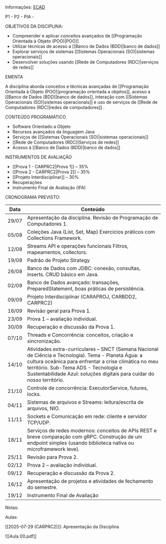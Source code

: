 
Informações:
[ECAD](https://ecad.ifspcaraguatatuba.edu.br/course/view.php?id=6821)

P1 - 
P2 - 
PIA - 

OBJETIVOS DA DISCIPLINA:
- Compreender e aplicar conceitos avançados de [[Programação Orientada à Objeto (POO)|POO]]
- Utilizar técnicas de acesso a [[Banco de Dados (BDD)|banco de dados]]
- Explorar serviços de sistemas [[Sistemas Operacionais (SO)|sistemas operacionais]]
- Desenvolver soluções usando [[Rede de Computadores (RDC)|serviços de redes]]

EMENTA

A disciplina aborda conceitos e técnicas avançadas de [[Programação Orientada à Objeto (POO)|programação orientada a objetos]], acesso a [[Banco de Dados (BDD)|banco de dados]], interação com [[Sistemas Operacionais (SO)|sistemas operacionais]] e uso de serviços de [[Rede de Computadores (RDC)|redes de computadores]]
.

CONTEÚDO PROGRAMÁTICO 
- Software Orientado a Objeto 
- Recursos avançados da linguagem Java 
- Serviços de [[Sistemas Operacionais (SO)|sistemas operacionais]]
- [[Rede de Computadores (RDC)|Serviços de redes]]
- Acesso à [[Banco de Dados (BDD)|banco de dados]]
  
INSTRUMENTOS DE AVALIAÇÃO
- [[Prova 1 - CARPRC2|Prova 1]] – 35% 
- [[Prova 2 - CARPRC2|Prova 2]]  – 35% 
- [[Projeto Interdisciplinar]] – 30% 
- Recuperações 
- Instrumento Final de Avaliação (IFA)

CRONOGRAMA PREVISTO:

| Data  | Conteúdo                                                                                                                                                                                                                                                                          |
| ----- | --------------------------------------------------------------------------------------------------------------------------------------------------------------------------------------------------------------------------------------------------------------------------------- |
| 29/07 | Apresentação da disciplina. Revisão de Programação de Computadores 1.                                                                                                                                                                                                             |
| 05/08 | Coleções Java (List, Set, Map) Exercícios práticos com Collections Framework.                                                                                                                                                                                                     |
| 12/08 | Streams API e operações funcionais Filtros, mapeamentos, collectors.                                                                                                                                                                                                              |
| 19/08 | Padrão de Projeto Strategy                                                                                                                                                                                                                                                        |
| 26/08 | Banco de Dados com JDBC: conexão, consultas, inserts. CRUD básico em Java.                                                                                                                                                                                                        |
| 02/09 | Banco de Dados avançado: transações, PreparedStatement, boas práticas de persistência.                                                                                                                                                                                            |
| 09/09 | Projeto Interdisciplinar (CARAPROJ, CARBDD2, CARPRC2)                                                                                                                                                                                                                             |
| 16/09 | Revisão geral para Prova 1.                                                                                                                                                                                                                                                       |
| 23/09 | Prova 1 – avaliação individual.                                                                                                                                                                                                                                                   |
| 30/09 | Recuperação e discussão da Prova 1.                                                                                                                                                                                                                                               |
| 07/10 | Threads e Concorrência: conceitos, criação e sincronização.                                                                                                                                                                                                                       |
| 14/10 | Atividades extra-curriculares – SNCT (Semana Nacional de Ciência e Tecnologia). Tema - Planeta Água: a cultura oceânica para enfrentar a crise climática no meu território. Sub-Tema ADS - Tecnologia e Sustentabilidade Azul: soluções digitais para cuidar do nosso território. |
| 21/10 | Controle de concorrência: ExecutorService, futures, locks.                                                                                                                                                                                                                        |
| 04/11 | Sistemas de arquivos e Streams: leitura/escrita de arquivos, NIO.                                                                                                                                                                                                                 |
| 11/11 | Sockets e Comunicação em rede: cliente e servidor TCP/UDP.                                                                                                                                                                                                                        |
| 18/11 | Serviços de redes modernos: conceitos de APIs REST e breve comparação com gRPC. Construção de um endpoint simples (usando biblioteca nativa ou microframework leve).                                                                                                              |
| 25/11 | Revisão para Prova 2.                                                                                                                                                                                                                                                             |
| 02/12 | Prova 2 – avaliação individual.                                                                                                                                                                                                                                                   |
| 09/12 | Recuperação e discussão da Prova 2.                                                                                                                                                                                                                                               |
| 16/12 | Apresentação de projetos e atividades de fechamento do semestre.                                                                                                                                                                                                                  |
| 19/12 | Instrumento Final de Avaliação                                                                                                                                                                                                                                                    |


Notas:


Aulas:

[[2025-07-29 (CARPRC2)]]: Apresentação da Disciplina

![[Aula 00.pdf]]